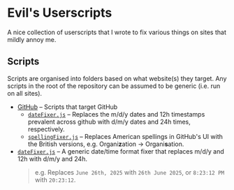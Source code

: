 # Evil's Userscripts

A nice collection of userscripts that I wrote to fix various things on sites that mildly annoy me.

## Scripts

Scripts are organised into folders based on what website(s) they target. Any scripts in the root of the repository can be assumed to be generic (i.e. run on all sites).

* [GitHub](github) – Scripts that target GitHub
  * [`dateFixer.js`](github/dateFixer.js) – Replaces the m/d/y dates and 12h timestamps prevalent across github with d/m/y dates and 24h times, respectively.
  * [`spellingFixer.js`](github/spellingFixer.js) – Replaces American spellings in GitHub's UI with the British versions, e.g. Organi**z**ation -> Organi**s**ation.
* [`dateFixer.js`](dateFixer.js) – A generic date/time format fixer that replaces m/d/y and 12h with d/m/y and 24h.
  > e.g. Replaces `June 26th, 2025` with `26th June 2025`, or `8:23:12 PM` with `20:23:12`.
